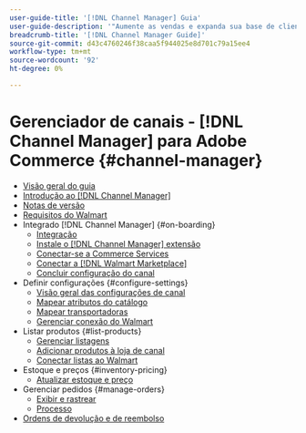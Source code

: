 ```yaml
---
user-guide-title: '[!DNL Channel Manager] Guia'
user-guide-description: '"Aumente as vendas e expanda sua base de clientes integrando o Adobe Commerce ou o Magento Open Source com sua [!DNL Walmart Marketplace] Conta da Central de Vendas.'''
breadcrumb-title: '[!DNL Channel Manager Guide]'
source-git-commit: d43c4760246f38caa5f944025e8d701c79a15ee4
workflow-type: tm+mt
source-wordcount: '92'
ht-degree: 0%

---
```



# Gerenciador de canais - [!DNL Channel Manager] para Adobe Commerce {#channel-manager}

- [Visão geral do guia](guide-overview.md)
- [Introdução ao [!DNL Channel Manager]](overview.md)
- [Notas de versão](release-notes.md)
- [Requisitos do Walmart](walmart-requirements.md)
- Integrado [!DNL Channel Manager] {#on-boarding}
   - [Integração](onboard.md)
   - [Instale o [!DNL Channel Manager] extensão](install.md)
   - [Conectar-se a Commerce Services](connect.md)
   - [Conectar a [!DNL Walmart Marketplace]](connect-marketplace.md)
   - [Concluir configuração do canal](complete-sales-channel-store-setup.md)
- Definir configurações {#configure-settings}
   - [Visão geral das configurações de canal](settings-overview.md)
   - [Mapear atributos do catálogo](map-catalog-attributes.md)
   - [Mapear transportadoras](map-shipping-carriers.md)
   - [Gerenciar conexão do Walmart](manage-wmt-connection.md)
- Listar produtos {#list-products}
   - [Gerenciar listagens](manage-listings.md)
   - [Adicionar produtos à loja de canal](add-products-to-channel-store.md)
   - [Conectar listas ao Walmart](connect-listings-to-marketplace.md)
- Estoque e preços {#inventory-pricing}
   - [Atualizar estoque e preço](inventory-and-price-updates.md)
- Gerenciar pedidos {#manage-orders}
   - [Exibir e rastrear](manage-orders.md)
   - [Processo](process-orders.md)
- [Ordens de devolução e de reembolso](return-refund-orders.md)


